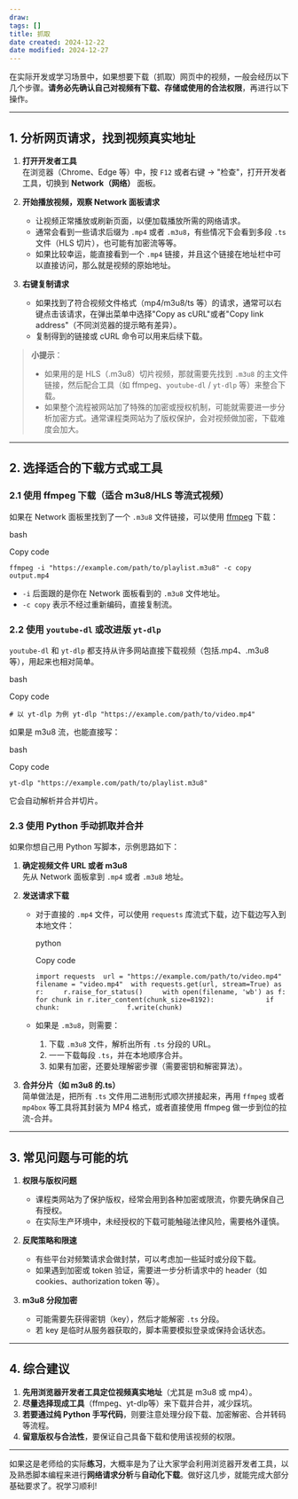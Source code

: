 ```yaml
---
draw:
tags: []
title: 抓取
date created: 2024-12-22
date modified: 2024-12-27
---
```


在实际开发或学习场景中，如果想要下载（抓取）网页中的视频，一般会经历以下几个步骤。**请务必先确认自己对视频有下载、存储或使用的合法权限**，再进行以下操作。

---

## 1. 分析网页请求，找到视频真实地址

1. **打开开发者工具**  
    在浏览器（Chrome、Edge 等）中，按 `F12` 或者右键 → "检查"，打开开发者工具，切换到 **Network（网络）** 面板。
    
2. **开始播放视频，观察 Network 面板请求**
    
    - 让视频正常播放或刷新页面，以便加载播放所需的网络请求。
    - 通常会看到一些请求后缀为 `.mp4` 或者 `.m3u8`，有些情况下会看到多段 `.ts` 文件（HLS 切片），也可能有加密流等等。
    - 如果比较幸运，能直接看到一个 `.mp4` 链接，并且这个链接在地址栏中可以直接访问，那么就是视频的原始地址。
3. **右键复制请求**
    
    - 如果找到了符合视频文件格式（mp4/m3u8/ts 等）的请求，通常可以右键点击该请求，在弹出菜单中选择"Copy as cURL"或者"Copy link address"（不同浏览器的提示略有差异）。
    - 复制得到的链接或 cURL 命令可以用来后续下载。

> **小提示**：
>
> - 如果用的是 HLS（.m3u8）切片视频，那就需要先找到 `.m3u8` 的主文件链接，然后配合工具（如 ffmpeg、`youtube-dl` / `yt-dlp` 等）来整合下载。
> - 如果整个流程被网站加了特殊的加密或授权机制，可能就需要进一步分析加密方式。通常课程类网站为了版权保护，会对视频做加密，下载难度会加大。

---

## 2. 选择适合的下载方式或工具

### 2.1 使用 ffmpeg 下载（适合 m3u8/HLS 等流式视频）

如果在 Network 面板里找到了一个 `.m3u8` 文件链接，可以使用 [ffmpeg](https://ffmpeg.org/) 下载：

bash

Copy code

`ffmpeg -i "https://example.com/path/to/playlist.m3u8" -c copy output.mp4`

- `-i` 后面跟的是你在 Network 面板看到的 `.m3u8` 文件地址。
- `-c copy` 表示不经过重新编码，直接复制流。

### 2.2 使用 `youtube-dl` 或改进版 `yt-dlp`

`youtube-dl` 和 `yt-dlp` 都支持从许多网站直接下载视频（包括.mp4、.m3u8 等），用起来也相对简单。

bash

Copy code

`# 以 yt-dlp 为例 yt-dlp "https://example.com/path/to/video.mp4"`

如果是 m3u8 流，也能直接写：

bash

Copy code

`yt-dlp "https://example.com/path/to/playlist.m3u8"`

它会自动解析并合并切片。

### 2.3 使用 Python 手动抓取并合并

如果你想自己用 Python 写脚本，示例思路如下：

1. **确定视频文件 URL 或者 m3u8**  
    先从 Network 面板拿到 `.mp4` 或者 `.m3u8` 地址。
    
2. **发送请求下载**
    
    - 对于直接的 `.mp4` 文件，可以使用 `requests` 库流式下载，边下载边写入到本地文件：
        

        python

        

        Copy code

        

        `import requests  url = "https://example.com/path/to/video.mp4" filename = "video.mp4"  with requests.get(url, stream=True) as r:     r.raise_for_status()     with open(filename, 'wb') as f:         for chunk in r.iter_content(chunk_size=8192):             if chunk:                 f.write(chunk)`

        
    - 如果是 `.m3u8`，则需要：
        1. 下载 `.m3u8` 文件，解析出所有 `.ts` 分段的 URL。
        2. 一一下载每段 `.ts`，并在本地顺序合并。
        3. 如果有加密，还要处理解密步骤（需要密钥和解密算法）。
3. **合并分片（如 m3u8 的.ts）**  
    简单做法是，把所有 `.ts` 文件用二进制形式顺次拼接起来，再用 `ffmpeg` 或者 `mp4box` 等工具将其封装为 MP4 格式，或者直接使用 ffmpeg 做一步到位的拉流-合并。
    

---

## 3. 常见问题与可能的坑

1. **权限与版权问题**
    
    - 课程类网站为了保护版权，经常会用到各种加密或限流，你要先确保自己有授权。
    - 在实际生产环境中，未经授权的下载可能触碰法律风险，需要格外谨慎。
2. **反爬策略和限速**
    
    - 有些平台对频繁请求会做封禁，可以考虑加一些延时或分段下载。
    - 如果遇到加密或 token 验证，需要进一步分析请求中的 header（如 cookies、authorization token 等）。
3. **m3u8 分段加密**
    
    - 可能需要先获得密钥（key），然后才能解密 `.ts` 分段。
    - 若 key 是临时从服务器获取的，脚本需要模拟登录或保持会话状态。

---

## 4. 综合建议

1. **先用浏览器开发者工具定位视频真实地址**（尤其是 m3u8 或 mp4）。
2. **尽量选择现成工具**（ffmpeg、yt-dlp等）来下载并合并，减少踩坑。
3. **若要通过纯 Python 手写代码**，则要注意处理分段下载、加密解密、合并转码等流程。
4. **留意版权与合法性**，要保证自己具备下载和使用该视频的权限。

---

如果这是老师给的实际**练习**，大概率是为了让大家学会利用浏览器开发者工具，以及熟悉脚本编程来进行**网络请求分析**与**自动化下载**。做好这几步，就能完成大部分基础要求了。祝学习顺利!

